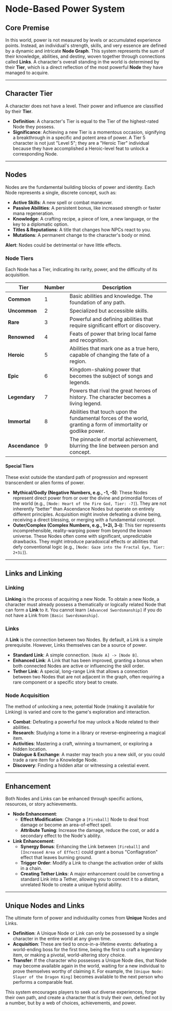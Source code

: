 # Node-Based Power System

## Core Premise
In this world, power is not measured by levels or accumulated experience points. Instead, an individual's strength, skills, and very essence are defined by a dynamic and intricate **Node Graph**. This system represents the sum of their knowledge, abilities, and destiny, woven together through connections called **Links**. A character's overall standing in the world is determined by their **Tier**, which is a direct reflection of the most powerful **Node** they have managed to acquire.

---

## Character Tier
A character does not have a level. Their power and influence are classified by their **Tier**.

*   **Definition**: A character's Tier is equal to the Tier of the highest-rated Node they possess.
*   **Significance**: Achieving a new Tier is a momentous occasion, signifying a breakthrough in a specific and potent area of power. A Tier 5 character is not just "Level 5"; they are a "Heroic Tier" individual because they have accomplished a Heroic-level feat to unlock a corresponding Node.

---

## Nodes
Nodes are the fundamental building blocks of power and identity. Each Node represents a single, discrete concept, such as:

*   **Active Skills**: A new spell or combat maneuver.
*   **Passive Abilities**: A persistent bonus, like increased strength or faster mana regeneration.
*   **Knowledge**: A crafting recipe, a piece of lore, a new language, or the key to a diplomatic option.
*   **Titles & Reputations**: A title that changes how NPCs react to you.
*   **Mutations**: A permanent change to the character's body or mind.

**Alert**: Nodes could be detrimental or have little effects.

### Node Tiers
Each Node has a Tier, indicating its rarity, power, and the difficulty of its acquisition.

| Tier          | Number        | Description                                                                                             |
|---------------|---------------|---------------------------------------------------------------------------------------------------------|
| **Common**    | 1             | Basic abilities and knowledge. The foundation of any path.                                              |
| **Uncommon**  | 2             | Specialized but accessible skills.                                                                      |
| **Rare**      | 3             | Powerful and defining abilities that require significant effort or discovery.                           |
| **Renowned**  | 4             | Feats of power that bring local fame and recognition.                                                   |
| **Heroic**    | 5             | Abilities that mark one as a true hero, capable of changing the fate of a region.                       |
| **Epic**      | 6             | Kingdom-shaking power that becomes the subject of songs and legends.                                    |
| **Legendary** | 7             | Powers that rival the great heroes of history. The character becomes a living legend.                   |
| **Immortal**  | 8             | Abilities that touch upon the fundamental forces of the world, granting a form of immortality or godlike power. |
| **Ascendance**| 9             | The pinnacle of mortal achievement, blurring the line between person and concept.                       |

#### Special Tiers
These exist outside the standard path of progression and represent transcendent or alien forms of power.

*   **Mythical/Godly (Negative Numbers, e.g., -1, -5)**: These Nodes represent direct power from or over the divine and primordial forces of the world (e.g., `[Node: Heart of the Fire God, Tier: -7]`). They are not inherently "better" than Ascendance Nodes but operate on entirely different principles. Acquisition might involve defeating a divine being, receiving a direct blessing, or merging with a fundamental concept.
*   **Outer/Complex (Complex Numbers, e.g., 1+2i, 3-i)**: This tier represents incomprehensible, reality-warping power from beyond the known universe. These Nodes often come with significant, unpredictable drawbacks. They might introduce paradoxical effects or abilities that defy conventional logic (e.g., `[Node: Gaze into the Fractal Eye, Tier: 2+3i]`).

---

## Links and Linking

### Linking
**Linking** is the process of acquiring a new Node. To obtain a new Node, a character must already possess a thematically or logically related Node that can form a **Link** to it. You cannot learn `[Advanced Swordsmanship]` if you do not have a Link from `[Basic Swordsmanship]`.

### Links
A **Link** is the connection between two Nodes. By default, a Link is a simple prerequisite. However, Links themselves can be a source of power.

*   **Standard Link**: A simple connection. `[Node A] -> [Node B]`.
*   **Enhanced Link**: A Link that has been improved, granting a bonus when both connected Nodes are active or influencing the skill order.
*   **Tether Link**: A special, long-range Link that allows a connection between two Nodes that are not adjacent in the graph, often requiring a rare component or a specific story beat to create.

### Node Acquisition
The method of unlocking a new, potential Node (making it available for Linking) is varied and core to the game's exploration and interaction.

*   **Combat**: Defeating a powerful foe may unlock a Node related to their abilities.
*   **Research**: Studying a tome in a library or reverse-engineering a magical item.
*   **Activities**: Mastering a craft, winning a tournament, or exploring a hidden location.
*   **Dialogue & Exchange**: A master may teach you a new skill, or you could trade a rare item for a Knowledge Node.
*   **Discovery**: Finding a hidden altar or witnessing a celestial event.

---

## Enhancement
Both Nodes and Links can be enhanced through specific actions, resources, or story achievements.

*   **Node Enhancement**:
    *   **Effect Modification**: Change a `[Fireball]` Node to deal frost damage or become an area-of-effect spell.
    *   **Attribute Tuning**: Increase the damage, reduce the cost, or add a secondary effect to the Node's ability.
*   **Link Enhancement**:
    *   **Synergy Bonus**: Enhancing the Link between `[Fireball]` and `[Increased Area of Effect]` could grant a bonus "Conflagration" effect that leaves burning ground.
    *   **Trigger Order**: Modify a Link to change the activation order of skills in a chain.
    *   **Creating Tether Links**: A major enhancement could be converting a standard Link into a Tether, allowing you to connect it to a distant, unrelated Node to create a unique hybrid ability.

---

## Unique Nodes and Links
The ultimate form of power and individuality comes from **Unique** Nodes and Links.

*   **Definition**: A Unique Node or Link can only be possessed by a single character in the entire world at any given time.
*   **Acquisition**: These are tied to once-in-a-lifetime events: defeating a world-ending boss for the first time, being the first to craft a legendary item, or making a pivotal, world-altering story choice.
*   **Transfer**: If the character who possesses a Unique Node dies, that Node may become available again in the world, waiting for a new individual to prove themselves worthy of claiming it. For example, the `[Unique Node: Slayer of the Dragon King]` becomes available to the next person who performs a comparable feat.

This system encourages players to seek out diverse experiences, forge their own path, and create a character that is truly their own, defined not by a number, but by a web of choices, achievements, and power.
